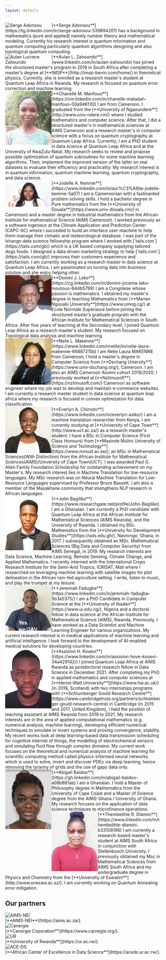 ```yaml
---
layout: default
---
```



 
          

<div class='orgWrapper'>
<img align="left" src="assets/images/sa.jpg" alt="Serge Adonsou" width="150">
<div class='bioWrapper'>
[**Serge Adonsou**](https://tg.linkedin.com/in/serge-adonsou-339894201) has a background in mathematics (pure and applied) namely number theory and mathematical modeling. Currently his research interest is quantum information and quantum computing particularly quantum algorithms designing and also topological quantum computing.
</div>
</div>


<div class='orgWrapper'>
<img align="left" src="assets/images/az.jpg" alt="Aulan Lucrece Zahoundo
" width="150">
<div class='bioWrapper'>
[**Aulan L. Zahoundo**](www.linkedin.com/in/aulan-zahoundo) has joined the structured master's program in 2019 in South Africa after completing a master's degree at [**IMSP**](http://imsp-benin.com/home/) in theoretical physics. Currently, she is enrolled as a research master's student at Quantum Leap Africa in Rwanda. My research is focused on quantum error correction and machine learning.
</div>
</div>



<div class='orgWrapper'>
<img align="left" src="assets/images/cmm.jpg" alt="Chanelle Matadah Manfouo
" width="150">
<div class='bioWrapper'>
[**Chanelle M. Manfouo**](https://cm.linkedin.com/in/chanelle-matadah-manfouo-00a946130)  I am from Cameroon. I graduated from the [**University of Ngaoundere**](http://www.univ-ndere.cm/) where I studied mathematics and computer science. After that, I did a structured master's in mathematical sciences at AIMS Cameroon and a research master's in computer science with a focus on quantum cryptography at Quantum Leap Africa. Currently, I am a PhD student in data science at Quantum Leap Africa and at the University of KwaZulu-Natal. My research seeks to review and propose possible optimization of quantum subroutines for some machine learning algorithms. Then, implement the improved version of the latter on real datasets to evaluate their efficiency and practicality. My research interest is in quantum information, quantum machine learning, quantum cryptography, and data science.
</div>
</div>


<div class='orgWrapper'>
<img align="left" src="assets/images/jak.jpg" alt="Jodelle Aurelie Kemme
" width="150">
<div class='bioWrapper'>
[**Jodelle A. Kemme**](https://www.linkedin.com/in/aur%C3%A9lie-jodelle-kemme-5a07)  I am a Cameroonian with a fastinanted problem solving skills.
I hold a bachelor degree in Pure mathematics from the [**University of Douala**](https://www.univ-douala.cm/) in Cameroon) and a master degree in Industrial
mathematics from the African Institute for mathematical Science (AIMS Cameroon). I worked previously as a software ingenieur at the Climate Application and Prediction Center (CAPC-AC) where I succeded to build an interface user-machine to help them manage their climatic and meteorological database. I was part of the Ishango data science fellowship program where I worked with [`tails.com`](https://tails.com/gb/) which is a UK based company supplying tailored dogs foods. I designed a data driven marketing strategy to help [`tails.com`](https://tails.com/gb/) improves their customers experience and satisfaction. I am currently working as a research master in data science at Quantum Leap Africa. I am passionated on turning data into business solution and she enjoy helping other.
</div>
</div>
  
 
<div class='orgWrapper'>
<img align="left" src="assets/images/djl.jpg" alt="Domini Jocema LEKO
" width="150">
<div class='bioWrapper'>
[**Domini J. Leko**](https://cg.linkedin.com/in/domini-jocema-leko-moutouo-644b5799) I am a Congolese whose passion is mathematics. I obtained my master's degree in teaching Mathematics from [**Marien Ngouabi University**](https://www.umng.cg/) at Ecole Normale Supérieure before joining the structured master’s graduate program with the African Institute for Mathematical Sciences in South Africa. After five years of teaching at the Secondary level, I joined Quantum Leap Africa as a research master's student. My research focused on Topological data analysis and machine learning.
</div>
</div>
 
 
 
 
<div class='orgWrapper'>
<img align="left" src="assets/images/nlm.jpeg" alt="Nelie Laura MAKENNE
" width="150">
<div class='bioWrapper'>
[**Nelie L. Makenne**](https://www.linkedin.com/mwlite/in/nelie-laura-makenne-66887215b) I am Nelie Laura MAKENNE from Cameroon, I hold a master's degree in Computer Science from [**Dschang Uniersity**](https://www.univ-dschang.org/), Cameroon. I am also an AIMS Cameroon Alumni cohort 2019/2020. I previously worked at [**Nzhinusoft**](https://nzhinusoft.com/) Cameroon as software engineer where my job was to develop and maintain e-commerce websites. I am currently a research master student in data science at quantum leap africa where my research is focused in convex optimization for data classification.
</div>
</div>
 
 
 
<div class='orgWrapper'>
<img align="left" src="assets/images/eac.jpg" alt="Everlyn Asiko Chimoto
" width="150">
<div class='bioWrapper'>
[**Everlyn A. Chimoto**](https://www.linkedin.com/in/everlyn-asiko/) I am a machine translation researcher from Kenya. I am currently studying at [**University of Cape Town**](http://www.uct.ac.za/) as a research master's student. I have a BSc in Computer Science (First Class Honours) from [**Masinde Muliro University of Science and Technology**](https://www.mmust.ac.ke/); an MSc in Mathematical Sciences(With Distinction) from the African Institute for Mathematical Sciences(AIMS)/University of Cape Town(UCT). I was awarded Paul G. Allen Family Foundation Scholarship for outstanding achievement on my Master's. My research interest lies in Machine Translation for low-resource languages. My MSc research was on Neural Machine Translation for Low-Resource Languages supervised by Professor Bruce Bassett. I am also a member of the Masakhane community that strengthens NLP research in African languages.
</div>
</div>
 
<div class='orgWrapper'>
<img align="left" src="assets/images/jb.jpg" alt="John Bagiliko
" width="150">
<div class='bioWrapper'>
[**John Bagiliko**](https://www.researchgate.net/profile/John-Bagiliko)  I am a Ghanaian. I am currently a PhD candidate with Quantum Leap Africa at the African Institute for Mathematical Sciences (AIMS Rwanda), and the University of Rwanda. I obtained my BSc. Mathematics from the [**University for Development Studies**](https://uds.edu.gh/), Navrongo, Ghana, in 2017. I subsequently obtained an MSc. Mathematical Sciences (Big Data and Computer Security) from AIMS Senegal, in 2019.   
My research interests are Data Science, Machine Learning, Remote Sensing, Climate Change, and Applied Mathematics. I recently interned with the International Crops Research Institute for the Semi-Arid Tropics, ICRISAT, Mali where I researched on leveraging machine learning with satellite images for plot delineation in the African rain-fed agriculture setting.  I write, listen to music, and play the trumpet at my leisure.
</div>
</div>
 



<div class='orgWrapper'>
<img align="left" src="assets/images/jf.jpg" alt="Jeremiah Fadugba
" width="150">
<div class='bioWrapper'>
[**Jeremiah Fadugba**](https://www.linkedin.com/in/jeremiah-fadugba-5b3a5375/) I am a PhD Candidate in Computer Science at the [**University of Ibadan**](https://www.ui.edu.ng/), Nigeria and a doctoral fellow in data science at the African Institute for Mathematical Science (AIMS), Rwanda. Previously, I have worked as a Data Scientist and Machine Learning Engineer for various organizations. My current research interest is in medical applications of machine learning and artificial intelligence. I look forward to the development of AI-enabled medical solutions for developing countries.
</div>
</div>


<div class='orgWrapper'>
<img align="left" src="assets/images/ahk.jpg" alt="Assionvi Hove Kouevi
" width="150">
<div class='bioWrapper'>
[**Assionvi H. Kouevi**](https://www.linkedin.com/in/assionvi-hove-kouevi-34a429142/) I joined Quantum Leap Africa at AIMS Rwanda as postdoctoral research fellow in Data Science in December 2021. After completing my PhD in applied mathematics and computer sciences at [**Heriot-Watt University**](https://www.hw.ac.uk/) (in 2018, Scotland) with two internships programs with [**Schlumberger Gould Research Centre**](https://www.cambridgetrust.org/partners/schlumberger-gould-research-centre) in Cambridge (in 2015 and 2017, United Kingdom), I held the position of teaching assistant at AIMS Rwanda from 2019 to 2021. My research interests are in the area of applied computational mathematics (e.g. numerical analysis, machine learning), developing efficient numerical techniques to simulate or invert systems and proving convergence, stability. My recent works look at deep learning-based data transmission scheduling for cognitive internet of things, the modelling of electrochemical sensors and simulating fluid flow through complex domains. My current work focuses on the theoretical and numerical  analysis of machine learning for scientific computing method called physics-informed neural networks which is used to solve, invert and discover PDEs via deep learning, hence removing the tyranny of grids and the use of gapy data only.
</div>
</div>



	
 
 
<div class='orgWrapper'>
<img align="left" src="assets/images/ab.PNG" alt="Abigail Baidoo
" width="150">
<div class='bioWrapper'>
[**Abigail Baidoo**](https://gh.linkedin.com/in/abigail-baidoo-a08b881ab) I am a Ghanaian. 
I hold a Master of Philosophy degree in Mathematics from the University of Cape Coast and a Master of Science degree from the AIMS-Ghana / University of Ghana. 
My research focuses on the application of data science techniques to microfinance operations.
</div>
</div>




<div class='orgWrapper'>
<img align="left" src="assets/images/trd.jpg" alt="Thembelihle Rose Dlamini
" width="150">
<div class='bioWrapper'>
[**Thembelihle R. Dlamini**](https://www.linkedin.com/in/thembelihle-dlamini-b33108196) I am currently a research-based master's student at AIMS South Africa in conjunction
with Stellenbosch University. I previously obtained my Msc in Mathematical Sciences from AIMS
South Africa and my undergraduate degree in Physics and Chemistry from the [**University of Eswatini**](http://www.uneswa.ac.sz/).
I am currently working on Quantum Annealing error mitigation.
</div>
</div>











## Our partners


<div class='orgWrapper'>
<img src="/assets/images/AIMS_logo.PNG" alt="AIMS-NEI" width="150" />
<div class='bioWrapper'>
[**AIMS-NEI**](https://aims.ac.za/).
</div>
</div>


<div class='orgWrapper'>
<img src="/assets/images/Canergie_logo.PNG" alt="Canergie" width="150" /> 
<div class='bioWrapper'>
[**Canergie Coporation**](https://www.carnegie.org/).
</div>
</div>
 
<div class='orgWrapper'>
<img src="/assets/images/UR_logo.PNG" alt="UR" width="150" /> 
<div class='bioWrapper'>
[**University of Rwanda**](https://ur.ac.rw/).
</div>
</div>

<div class='orgWrapper'>
<img src="/assets/images/ACE-DS_logo.PNG" alt="ACE-DS" width="150" />
<div class='bioWrapper'>
[**African Center of Excellence in Data Science**](https://aceds.ur.ac.rw/).
</div>
</div>






